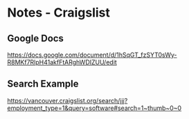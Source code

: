 # Notes - Craigslist

## Google Docs

https://docs.google.com/document/d/1hSqGT_fzSYT0sWy-R8MKf7RlpH41akfFtARghWDIZUU/edit

## Search Example

https://vancouver.craigslist.org/search/jjj?employment_type=1&query=software#search=1~thumb~0~0
